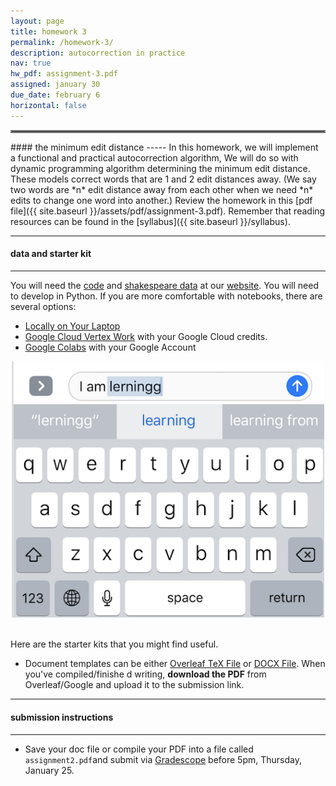 ```yaml
---
layout: page
title: homework 3
permalink: /homework-3/
description: autocorrection in practice
nav: true
hw_pdf: assignment-3.pdf
assigned: january 30
due_date: february 6
horizontal: false
---
```


<hr style="border:2px solid gray">
#### the minimum edit distance
-----
In this homework, we will implement a functional and practical autocorrection algorithm, We will do so with dynamic programming algorithm determining the minimum edit distance. These models correct words that are 1 and 2 edit distances away. (We say two words are *n* edit distance away from each other when we need *n* edits to change one word into another.) Review the homework in this [pdf file]({{ site.baseurl }}/assets/pdf/assignment-3.pdf). Remember that reading resources can be found in the [syllabus]({{ site.baseurl }}/syllabus).

-----
#### data and starter kit
-----

You will need the [code](https://course.ccs.neu.edu/cs6120s25/data/twitter/utils.py) and [shakespeare data](https://course.ccs.neu.edu/cs6120s25/data/shakespeare/shakespeare-edit.txt) at our [website](https://course.ccs.neu.edu/cs6120s25/data/shakespeare/). You will need to develop in Python. If you are more comfortable with notebooks, there are several options:

* [Locally on Your Laptop](https://jupyter.org/install)
* [Google Cloud Vertex Work](https://console.cloud.google.com/vertex-ai/workbench) with your Google Cloud credits. 
* [Google Colabs](https://colab.research.google.com/) with your Google Account

<center>
<img 
  src="../assets/img/misspelled.png"
  width="500" height="auto">
</center>
<br>

Here are the starter kits that you might find useful.

* Document templates can be either [Overleaf TeX File](https://www.overleaf.com/read/gbwryydmdjhv) or [DOCX File](https://docs.google.com/document/d/1Q8fpJo-gF_L0_TwUdw5E7x7faOAStK4n). When you've compiled/finishe
d writing, **download the PDF** from Overleaf/Google and upload it to the submission link. 

-----
#### submission instructions
-----

* Save your doc file or compile your PDF into a file called `assignment2.pdf`and submit via  [Gradescope](https://www.gradescope.com) before 5pm, Thursday, January 25.


<!--
<br><br><br>
<hr style="border:2px solid gray">
#### project checkpoint
-----

Each week, there will be a checkpoint for your project so that you are on track to turn in the project at the end of the semester. This week

* start thinking about what types of topics you're interested in researching. Write a three of them down and explain what interests you about them.
-->
